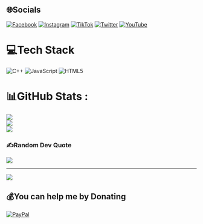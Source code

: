 
## 🌐Socials
[![Facebook](https://img.shields.io/badge/Facebook-%231877F2.svg?logo=Facebook&logoColor=white)](https://facebook.com/https://www.facebook.com/Dogkunne) [![Instagram](https://img.shields.io/badge/Instagram-%23E4405F.svg?logo=Instagram&logoColor=white)](https://instagram.com/https://www.instagram.com/nakarotad/) [![TikTok](https://img.shields.io/badge/TikTok-%23000000.svg?logo=TikTok&logoColor=white)](https://tiktok.com/@akutany.zeno) [![Twitter](https://img.shields.io/badge/Twitter-%231DA1F2.svg?logo=Twitter&logoColor=white)](https://twitter.com/Dogkunne) [![YouTube](https://img.shields.io/badge/YouTube-%23FF0000.svg?logo=YouTube&logoColor=white)](https://youtube.com/c/https://www.youtube.com/@Dogloser) 

# 💻Tech Stack
![C++](https://img.shields.io/badge/c++-%2300599C.svg?style=plastic&logo=c%2B%2B&logoColor=white) ![JavaScript](https://img.shields.io/badge/javascript-%23323330.svg?style=plastic&logo=javascript&logoColor=%23F7DF1E) ![HTML5](https://img.shields.io/badge/html5-%23E34F26.svg?style=plastic&logo=html5&logoColor=white)
# 📊GitHub Stats :
![](https://github-readme-stats.vercel.app/api?username=Dogtheflash&theme=radical&hide_border=false&include_all_commits=false&count_private=false)<br/>
![](https://github-readme-streak-stats.herokuapp.com/?user=Dogtheflash&theme=radical&hide_border=false)<br/>
![](https://github-readme-stats.vercel.app/api/top-langs/?username=Dogtheflash&theme=radical&hide_border=false&include_all_commits=false&count_private=false&layout=compact)

### ✍️Random Dev Quote
![](https://quotes-github-readme.vercel.app/api?type=horizontal&theme=dark)

---
[![](https://visitcount.itsvg.in/api?id=Dogtheflash&icon=0&color=0)](https://visitcount.itsvg.in)

  ## 💰You can help me by Donating
  [![PayPal](https://img.shields.io/badge/PayPal-00457C?style=for-the-badge&logo=paypal&logoColor=white)](https://paypal.me/https://www.paypal.com/paypalme/nakarotad) 

  <!-- Proudly created with GPRM ( https://gprm.itsvg.in ) -->
  
